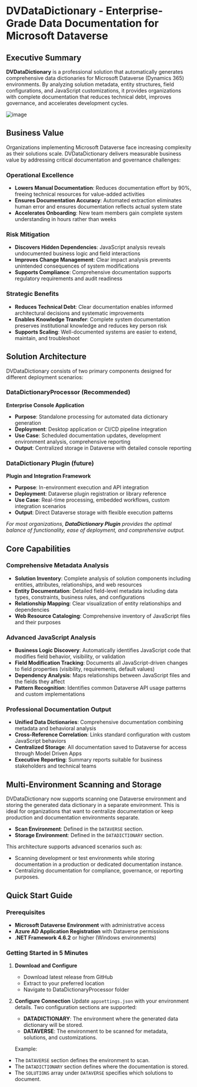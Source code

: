 # DVDataDictionary - Enterprise-Grade Data Documentation for Microsoft Dataverse

## Executive Summary

**DVDataDictionary** is a professional solution that automatically generates comprehensive data dictionaries for Microsoft Dataverse (Dynamics 365) environments. By analyzing solution metadata, entity structures, field configurations, and JavaScript customizations, it provides organizations with complete documentation that reduces technical debt, improves governance, and accelerates development cycles.

![image](https://github.com/user-attachments/assets/113ace51-913f-4139-9e49-ad202681c08a)

## Business Value

Organizations implementing Microsoft Dataverse face increasing complexity as their solutions scale. DVDataDictionary delivers measurable business value by addressing critical documentation and governance challenges:

### Operational Excellence
- **Lowers Manual Documentation**: Reduces documentation effort by 90%, freeing technical resources for value-added activities
- **Ensures Documentation Accuracy**: Automated extraction eliminates human error and ensures documentation reflects actual system state
- **Accelerates Onboarding**: New team members gain complete system understanding in hours rather than weeks

### Risk Mitigation
- **Discovers Hidden Dependencies**: JavaScript analysis reveals undocumented business logic and field interactions
- **Improves Change Management**: Clear impact analysis prevents unintended consequences of system modifications
- **Supports Compliance**: Comprehensive documentation supports regulatory requirements and audit readiness

### Strategic Benefits
- **Reduces Technical Debt**: Clear documentation enables informed architectural decisions and systematic improvements
- **Enables Knowledge Transfer**: Complete system documentation preserves institutional knowledge and reduces key person risk
- **Supports Scaling**: Well-documented systems are easier to extend, maintain, and troubleshoot

## Solution Architecture

DVDataDictionary consists of two primary components designed for different deployment scenarios:

### DataDictionaryProcessor (Recommended)
**Enterprise Console Application**
- **Purpose**: Standalone processing for automated data dictionary generation
- **Deployment**: Desktop application or CI/CD pipeline integration
- **Use Case**: Scheduled documentation updates, development environment analysis, comprehensive reporting
- **Output**: Centralized storage in Dataverse with detailed console reporting

### DataDictionary Plugin (future)
**Plugin and Integration Framework**
- **Purpose**: In-environment execution and API integration
- **Deployment**: Dataverse plugin registration or library reference
- **Use Case**: Real-time processing, embedded workflows, custom integration scenarios
- **Output**: Direct Dataverse storage with flexible execution patterns

*For most organizations, **DataDictionary Plugin** provides the optimal balance of functionality, ease of deployment, and comprehensive output.*

## Core Capabilities

### Comprehensive Metadata Analysis
- **Solution Inventory**: Complete analysis of solution components including entities, attributes, relationships, and web resources
- **Entity Documentation**: Detailed field-level metadata including data types, constraints, business rules, and configurations
- **Relationship Mapping**: Clear visualization of entity relationships and dependencies
- **Web Resource Cataloging**: Comprehensive inventory of JavaScript files and their purposes

### Advanced JavaScript Analysis
- **Business Logic Discovery**: Automatically identifies JavaScript code that modifies field behavior, visibility, or validation
- **Field Modification Tracking**: Documents all JavaScript-driven changes to field properties (visibility, requirements, default values)
- **Dependency Analysis**: Maps relationships between JavaScript files and the fields they affect
- **Pattern Recognition**: Identifies common Dataverse API usage patterns and custom implementations

### Professional Documentation Output
- **Unified Data Dictionaries**: Comprehensive documentation combining metadata and behavioral analysis
- **Cross-Reference Correlation**: Links standard configuration with custom JavaScript behaviors
- **Centralized Storage**: All documentation saved to Dataverse for access through Model Driven Apps
- **Executive Reporting**: Summary reports suitable for business stakeholders and technical teams

## Multi-Environment Scanning and Storage

DVDataDictionary now supports scanning one Dataverse environment and storing the generated data dictionary in a separate environment. This is ideal for organizations that want to centralize documentation or keep production and documentation environments separate.

- **Scan Environment**: Defined in the `DATAVERSE` section.
- **Storage Environment**: Defined in the `DATADICTIONARY` section.

This architecture supports advanced scenarios such as:
- Scanning development or test environments while storing documentation in a production or dedicated documentation instance.
- Centralizing documentation for compliance, governance, or reporting purposes.

## Quick Start Guide

### Prerequisites
- **Microsoft Dataverse Environment** with administrative access
- **Azure AD Application Registration** with Dataverse permissions
- **.NET Framework 4.6.2** or higher (Windows environments)

### Getting Started in 5 Minutes

1. **Download and Configure**
   - Download latest release from GitHub
   - Extract to your preferred location
   - Navigate to DataDictionaryProcessor folder
2. **Configure Connection**
   Update `appsettings.json` with your environment details. Two configuration sections are supported:

   - **DATADICTIONARY**: The environment where the generated data dictionary will be stored.
   - **DATAVERSE**: The environment to be scanned for metadata, solutions, and customizations.

   Example:

- The `DATAVERSE` section defines the environment to scan.
- The `DATADICTIONARY` section defines where the documentation is stored.
- The `SOLUTIONS` array under `DATAVERSE` specifies which solutions to document.
